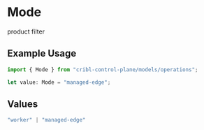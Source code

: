 # Mode

product filter

## Example Usage

```typescript
import { Mode } from "cribl-control-plane/models/operations";

let value: Mode = "managed-edge";
```

## Values

```typescript
"worker" | "managed-edge"
```